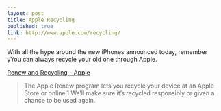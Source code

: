 ```yaml
---
layout: post
title: Apple Recycling 
published: true
link: http://www.apple.com/recycling/
---
```

With all the hype around the new iPhones announced today, remember yYou can always recycle your old one through Apple. 


[Renew and Recycling - Apple](http://www.apple.com/recycling/)

> The Apple Renew program lets you recycle your device at an Apple Store or online.1 We’ll make sure it’s recycled responsibly or given a chance to be used again.